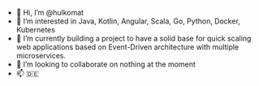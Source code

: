 - 👋 Hi, I’m @hulkomat
- 👀 I’m interested in Java, Kotlin, Angular, Scala, Go, Python, Docker, Kubernetes
- 🌱 I’m currently building a project to have a solid base for quick scaling web applications based on Event-Driven architecture with multiple microservices.
- 💞️ I’m looking to collaborate on nothing at the moment
- 📫 🇩🇪 

<!---
hulkomat/hulkomat is a ✨ special ✨ repository because its `README.md` (this file) appears on your GitHub profile.
You can click the Preview link to take a look at your changes.
--->
